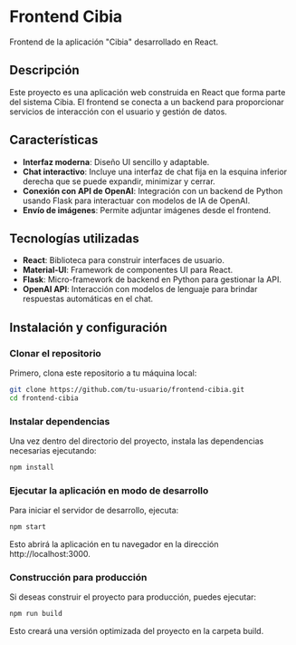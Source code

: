 # Frontend Cibia

Frontend de la aplicación "Cibia" desarrollado en React.

## Descripción

Este proyecto es una aplicación web construida en React que forma parte del sistema Cibia. El frontend se conecta a un backend para proporcionar servicios de interacción con el usuario y gestión de datos.

## Características

- **Interfaz moderna**: Diseño UI sencillo y adaptable.
- **Chat interactivo**: Incluye una interfaz de chat fija en la esquina inferior derecha que se puede expandir, minimizar y cerrar.
- **Conexión con API de OpenAI**: Integración con un backend de Python usando Flask para interactuar con modelos de IA de OpenAI.
- **Envío de imágenes**: Permite adjuntar imágenes desde el frontend.

## Tecnologías utilizadas

- **React**: Biblioteca para construir interfaces de usuario.
- **Material-UI**: Framework de componentes UI para React.
- **Flask**: Micro-framework de backend en Python para gestionar la API.
- **OpenAI API**: Interacción con modelos de lenguaje para brindar respuestas automáticas en el chat.

## Instalación y configuración

### Clonar el repositorio

Primero, clona este repositorio a tu máquina local:

```bash
git clone https://github.com/tu-usuario/frontend-cibia.git
cd frontend-cibia
```
### Instalar dependencias
Una vez dentro del directorio del proyecto, instala las dependencias necesarias ejecutando:

```bash
npm install
```
### Ejecutar la aplicación en modo de desarrollo
Para iniciar el servidor de desarrollo, ejecuta:

```bash
npm start
```
Esto abrirá la aplicación en tu navegador en la dirección http://localhost:3000.

### Construcción para producción
Si deseas construir el proyecto para producción, puedes ejecutar:

```bash
npm run build
```
Esto creará una versión optimizada del proyecto en la carpeta build.
